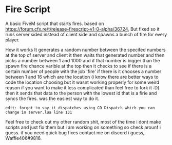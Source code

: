 # Fire Script
 A basic FiveM script that starts fires.
 based on https://forum.cfx.re/t/release-firescript-v1-0-alpha/36724, But fixed so it runs server sided instead of client side and spawns a bunch of fire for every player.




 How it works
    It generates a random number between the specifed numbers at the top of server and client
    it then waits that generated number and then picks a number between 1 and 1000 and if that number is bigger than the spawn fire chance varible at the top
    then it checks to see if there is a certain number of people with the job 'fire' if there is
    it chooses a number between 1 and 16 which are the location (i know there are better ways to code the location choosing but it wasnt working properly for some weird reason if you want to make it less complicated than feel free to fork it :D)
    then it sends that data to the person with the lowest id that is a firie and syncs the fires. was the easiest way to do it.

    edit: forgot to say it dispatches using CD Dispatch which you can change in server.lua line 131










Feel free to check out my other random shit, most of the time i dont make scripts and just fix them but i am working on something so check arounf i guess. if you need quick bug fixes contact me on discord i guess, Waffle406#9816.



